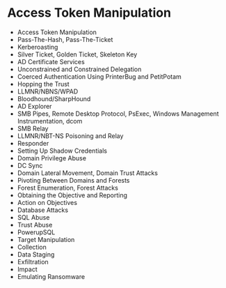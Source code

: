 # Access Token Manipulation

* Access Token Manipulation
* Pass-The-Hash, Pass-The-Ticket
* Kerberoasting
* Silver Ticket, Golden Ticket, Skeleton Key
* AD Certificate Services
* Unconstrained and Constrained Delegation
* Coerced Authentication Using PrinterBug and PetitPotam
* Hopping the Trust
* LLMNR/NBNS/WPAD
* Bloodhound/SharpHound
* AD Explorer
* SMB Pipes, Remote Desktop Protocol, PsExec, Windows Management Instrumentation, dcom
* SMB Relay
* LLMNR/NBT-NS Poisoning and Relay
* Responder
* Setting Up Shadow Credentials
* Domain Privilege Abuse
* DC Sync
* Domain Lateral Movement, Domain Trust Attacks
* Pivoting Between Domains and Forests
* Forest Enumeration, Forest Attacks
* Obtaining the Objective and Reporting
* Action on Objectives
* Database Attacks
* SQL Abuse
* Trust Abuse
* PowerupSQL
* Target Manipulation
* Collection
* Data Staging
* Exfiltration
* Impact
* Emulating Ransomware
